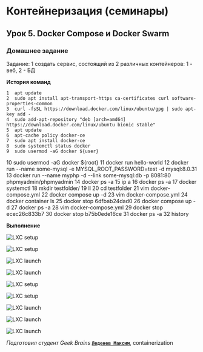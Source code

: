 # Контейнеризация (семинары)


## Урок 5. Docker Compose и Docker Swarm

### **Домашнее задание**

Задание:
1 создать сервис, состоящий из 2 различных контейнеров: 1 - веб, 2 - БД

**История команд**

    1  apt update
    2  sudo apt install apt-transport-https ca-certificates curl software-properties-common
    3  curl -fsSL https://download.docker.com/linux/ubuntu/gpg | sudo apt-key add -
    4  sudo add-apt-repository "deb [arch=amd64] https://download.docker.com/linux/ubuntu bionic stable"
    5  apt update
    6  apt-cache policy docker-ce
    7  sudo apt install docker-ce
    8  sudo systemctl status docker
    9  sudo usermod -aG docker ${user}
   10  sudo usermod -aG docker ${root}
   11  docker run hello-world
   12  docker run --name some-mysql -e MYSQL_ROOT_PASSWORD=test -d mysql:8.0.31
   13  docker run --name myphp -d --link some-mysql:db -p 8081:80 phpmyadmin/phpmyadmin
   14  docker ps -a
   15  ip a
   16  docker ps -a
   17  docker systemctl
   18  mkdir testfolder/
   19  ll
   20  cd testfolder
   21  vim docker-compose.yml
   22  docker compose up -d
   23  vim docker-compose.yml
   24  docker container ls
   25  docker stop 6dfbab24dad0
   26  docker compose up -d
   27  docker ps -a
   28  vim docker-compose.yml
   29  docker stop ecec26c833b7
   30  docker stop b75b0ede16ce
   31  docker ps -a
   32  history



**Выполнение**

![LXC setup](https://github.com/ScarletStranger/containerization/blob/main/Seminar5/Pics/1.png)

![LXC setup](https://github.com/ScarletStranger/containerization/blob/main/Seminar5/Pics/2.png)

![LXC launch](https://github.com/ScarletStranger/containerization/blob/main/Seminar5/Pics/3.png)

![LXC launch](https://github.com/ScarletStranger/containerization/blob/main/Seminar5/Pics/4.png)

![LXC setup](https://github.com/ScarletStranger/containerization/blob/main/Seminar5/Pics/5.png)

![LXC setup](https://github.com/ScarletStranger/containerization/blob/main/Seminar5/Pics/6.png)

![LXC launch](https://github.com/ScarletStranger/containerization/blob/main/Seminar5/Pics/7.png)

![LXC launch](https://github.com/ScarletStranger/containerization/blob/main/Seminar5/Pics/8.png)

![LXC launch](https://github.com/ScarletStranger/containerization/blob/main/Seminar5/Pics/9.png)

*Подготовил студент Geek Brains* [**`Леденев Максим`**](https://github.com/ScarletStranger), containerization
